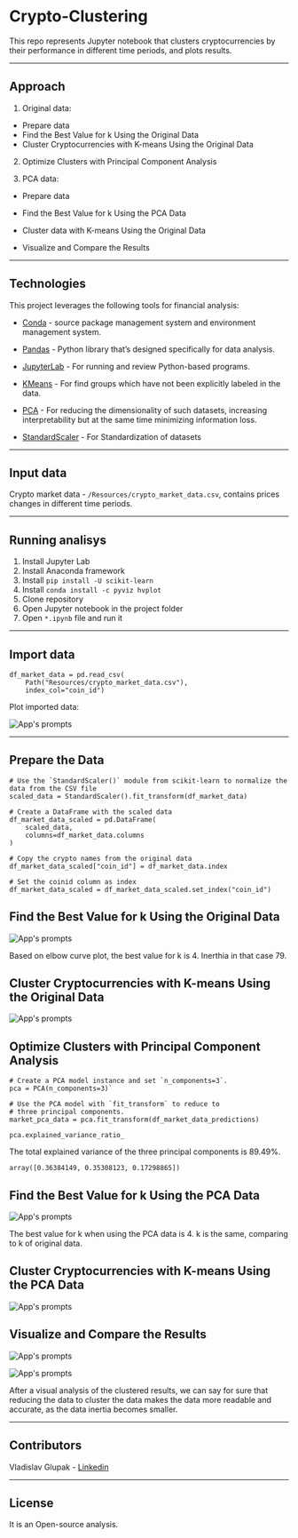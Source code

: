 # Crypto-Clustering

This repo represents Jupyter notebook that clusters cryptocurrencies by their performance in different time periods, and plots results.

---

## Approach

1. Original data:

- Prepare data
- Find the Best Value for k Using the Original Data
- Cluster Cryptocurrencies with K-means Using the Original Data

2. Optimize Clusters with Principal Component Analysis

3. PCA data:

- Prepare data
- Find the Best Value for k Using the PCA Data
- Cluster data with K-means Using the Original Data

- Visualize and Compare the Results

---

## Technologies

This project leverages the following tools for financial analysis:

- [Conda](https://docs.conda.io/en/latest/) - source package management system and environment management system.

- [Pandas](https://pandas.pydata.org) - Python library that’s designed specifically for data analysis.

- [JupyterLab](https://jupyter.org) - For running and review Python-based programs.

- [KMeans](https://scikit-learn.org/stable/modules/generated/sklearn.cluster.KMeans.html) - For find groups which have not been explicitly labeled in the data.

- [PCA](https://scikit-learn.org/stable/modules/generated/sklearn.decomposition.PCA.html) - For reducing the dimensionality of such datasets, increasing interpretability but at the same time minimizing information loss.

- [StandardScaler](https://scikit-learn.org/stable/modules/generated/sklearn.preprocessing.StandardScaler.html) - For Standardization of datasets

---

## Input data

Crypto market data - `/Resources/crypto_market_data.csv`, contains prices changes in different time periods.

---

## Running analisys

1. Install Jupyter Lab
2. Install Anaconda framework
3. Install `pip install -U scikit-learn`
4. Install `conda install -c pyviz hvplot`
5. Clone repository
6. Open Jupyter notebook in the project folder
7. Open `*.ipynb` file and run it

---

## Import data

```
df_market_data = pd.read_csv(
    Path("Resources/crypto_market_data.csv"),
    index_col="coin_id")
```

Plot imported data:

![App's prompts](Images/import_data.JPG)

---

## Prepare the Data

```
# Use the `StandardScaler()` module from scikit-learn to normalize the data from the CSV file
scaled_data = StandardScaler().fit_transform(df_market_data)
```

```
# Create a DataFrame with the scaled data
df_market_data_scaled = pd.DataFrame(
    scaled_data,
    columns=df_market_data.columns
)

# Copy the crypto names from the original data
df_market_data_scaled["coin_id"] = df_market_data.index

# Set the coinid column as index
df_market_data_scaled = df_market_data_scaled.set_index("coin_id")
```

## Find the Best Value for k Using the Original Data

![App's prompts](Images/k_orig.JPG)

Based on elbow curve plot, the best value for k is 4. Inerthia in that case 79.

## Cluster Cryptocurrencies with K-means Using the Original Data

![App's prompts](Images/cluster_orig.JPG)

## Optimize Clusters with Principal Component Analysis

```
# Create a PCA model instance and set `n_components=3`.
pca = PCA(n_components=3)`

# Use the PCA model with `fit_transform` to reduce to
# three principal components.
market_pca_data = pca.fit_transform(df_market_data_predictions)

pca.explained_variance_ratio_
```

The total explained variance of the three principal components is 89.49%.

```
array([0.36384149, 0.35308123, 0.17298865])
```

## Find the Best Value for k Using the PCA Data

![App's prompts](Images/k_pca.JPG)

The best value for k when using the PCA data is 4.
k is the same, comparing to k of original data.

## Cluster Cryptocurrencies with K-means Using the PCA Data

![App's prompts](Images/cluster_pca.JPG)

## Visualize and Compare the Results

![App's prompts](Images/k_vis.JPG)

![App's prompts](Images/cluster_vis.JPG)

After a visual analysis of the clustered results, we can say for sure that reducing the data to cluster the data makes the data more readable and accurate, as the data inertia becomes smaller.

---

## Contributors

Vladislav Glupak - [Linkedin](https://www.linkedin.com/in/vladislav-glupak/)

---

## License

It is an Open-source analysis.
